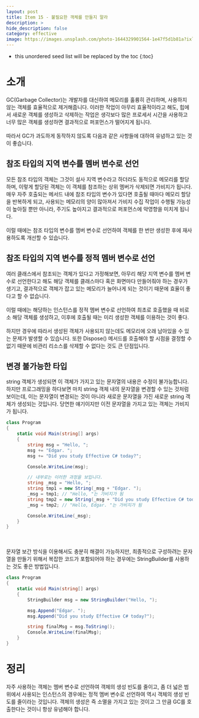```yaml
---
layout: post
title: Item 15 - 불필요한 객체를 만들지 말라
description: >
hide_description: false
category: effective
image: https://images.unsplash.com/photo-1644329901564-1e47f5d1b81a?ixlib=rb-1.2.1&ixid=MnwxMjA3fDB8MHxwaG90by1wYWdlfHx8fGVufDB8fHx8&auto=format&fit=crop&w=1742&q=80
---
```


* this unordered seed list will be replaced by the toc
{:toc}

# 소개
GC(Garbage Collector)는 개발자를 대신하여 메모리를 훌륭히 관리하며, 사용하지 않는 객체를 효율적으로 제거해줍니다.
이러한 작업이 아무리 효율적이라고 해도, 힙에서 새로운 객체를 생성하고 삭제하는 작업은 생각보다 많은 프로세서 시간을 사용하고 너무 많은 객체를 생성하면 결과적으로 퍼포먼스가 떨어지게 됩니다.
<br><br>
따라서 GC가 과도하게 동작하지 않도록 다음과 같은 사항들에 대하여 유념하고 있는 것이 좋습니다.

## 참조 타입의 지역 변수를 멤버 변수로 선언
모든 참조 타입의 객체는 그것이 설사 지역 변수라고 하더라도 동적으로 메모리를 할당하며, 이렇게 할당된 객체는 이 객체를
참조하는 상위 멤버가 삭제되면 가비지가 됩니다. 매우 자주 호출되는 메서드 내에 참조 타입의 변수가 있다면 호출될 때마다 메모리 할당을 반복하게 되고, 사용되는 메모리의 양이 많아져서 가비지 수집 작업이 수행될 가능성이 높아질 뿐만 아니라, 주기도 높아지고 결과적으로 퍼포먼스에 악영향을 미치게 됩니다.
<br><br>
이럴 때에는 참조 타입의 변수를 멤버 변수로 선언하여 객체를 한 번만 생성한 후에 재사용하도록 개선할 수 있습니다.

## 참조 타입의 지역 변수를 정적 멤버 변수로 선언
여러 클래스에서 참조되는 객체가 있다고 가정해보면, 아무리 해당 지역 변수를 멤버 변수로 선언한다고 해도 해당 객체를 클래스마다 혹은 화면마다 만들어줘야 하는 경우가 생기고, 결과적으로 객체가 잡고 있는 메모리가 늘어나게 되는 것이기 때문에 효율이 좋다고 할 수 없습니다.
<br><br>
이럴 때에는 해당하는 인스턴스를 정적 멤버 변수로 선언하여 최초로 호출했을 때 비로소 해당 객체를 생성하고, 이후에 호출될 때는 미리 생성한 객체를 이용하는 것이 좋다.
<br><br>
하지만 경우에 따라서 생성된 객체가 사용되지 않는데도 메모리에 오래 남아있을 수 있는 문제가 발생할 수 있습니다. 또한 Dispose() 메서드를 호출해야 할 시점을 결정할 수 없기 때문에 비관리 리소스를 삭제할 수 없다는 것도 큰 단점입니다.

## 변경 불가능한 타입
string 객체가 생성되면 이 객체가 가지고 있는 문자열의 내용은 수정이 불가능합니다. 하지만 프로그래밍을 하다보면 마치 string 객체 내의 문자열을 변경할 수 있는 것처럼 보이는데, 이는 문자열이 변경되는 것이 아니라 새로운 문자열을 가진 새로운 string 객체가 생성되는 것입니다. 당연한 얘기이지만 이전 문자열을 가지고 있는 객체는 가비지가 됩니다.
```csharp
class Program
{
    static void Main(string[] args)
    {
        string msg = "Hello, ";
        msg += "Edgar. ";
        msg += "Did you study Effective C# today?";

        Console.WriteLine(msg);

        // 내부로는 이러한 과정을 보입니다.
        string _msg = "Hello, ";
        string tmp1 = new String(_msg + "Edgar. ");
        _msg = tmp1; // "Hello, "는 가비지가 됨
        string tmp2 = new String(_msg + "Did you study Effective C# today?");
        _msg = tmp2; // "Hello, Edgar. "는 가비지가 됨

        Console.WriteLine(_msg);
    }
}
```
<br><br>
문자열 보간 방식을 이용해서도 충분히 해결이 가능하지만, 최종적으로 구성하려는 문자열을 만들기 위해서 복잡한 코드가
포함되어야 하는 경우에는 StringBuilder를 사용하는 것도 좋은 방법입니다.
```csharp
class Program
{
    static void Main(string[] args)
    {
        StringBuilder msg = new StringBuilder("Hello, ");

        msg.Append("Edgar. ");
        msg.Append("Did you study Effective C# today?");

        string finalMsg = msg.ToString();
        Console.WriteLine(finalMsg);
    }
}
```

# 정리
자주 사용하는 객체는 멤버 변수로 선언하여 객체의 생성 빈도를 줄이고, 좀 더 넓은 범위에서 사용되는 인스턴스의 경우에는
정적 멤버 변수로 선언하여 역시 객체의 생성 빈도를 줄이라는 것입니다. 객체의 생성은 즉 소멸을 가지고 있는 것이고 그 만큼
GC를 호출한다는 것이니 항상 유념해야 합니다.